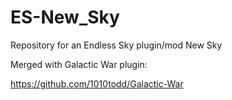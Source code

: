 # ES-New_Sky
Repository for an Endless Sky plugin/mod New Sky

Merged with Galactic War plugin:

https://github.com/1010todd/Galactic-War
